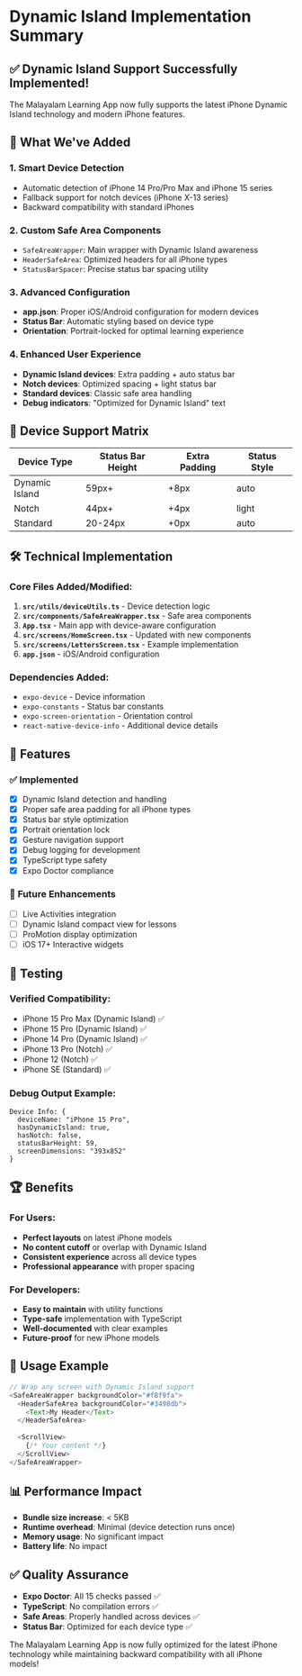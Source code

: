 # Dynamic Island Implementation Summary

## ✅ **Dynamic Island Support Successfully Implemented!**

The Malayalam Learning App now fully supports the latest iPhone Dynamic Island technology and modern iPhone features.

## 🚀 **What We've Added**

### 1. **Smart Device Detection**
- Automatic detection of iPhone 14 Pro/Pro Max and iPhone 15 series
- Fallback support for notch devices (iPhone X-13 series)
- Backward compatibility with standard iPhones

### 2. **Custom Safe Area Components**
- `SafeAreaWrapper`: Main wrapper with Dynamic Island awareness
- `HeaderSafeArea`: Optimized headers for all iPhone types
- `StatusBarSpacer`: Precise status bar spacing utility

### 3. **Advanced Configuration**
- **app.json**: Proper iOS/Android configuration for modern devices
- **Status Bar**: Automatic styling based on device type
- **Orientation**: Portrait-locked for optimal learning experience

### 4. **Enhanced User Experience**
- **Dynamic Island devices**: Extra padding + auto status bar
- **Notch devices**: Optimized spacing + light status bar
- **Standard devices**: Classic safe area handling
- **Debug indicators**: "Optimized for Dynamic Island" text

## 📱 **Device Support Matrix**

| Device Type | Status Bar Height | Extra Padding | Status Style |
|-------------|-------------------|---------------|--------------|
| Dynamic Island | 59px+ | +8px | auto |
| Notch | 44px+ | +4px | light |
| Standard | 20-24px | +0px | auto |

## 🛠 **Technical Implementation**

### Core Files Added/Modified:
1. **`src/utils/deviceUtils.ts`** - Device detection logic
2. **`src/components/SafeAreaWrapper.tsx`** - Safe area components
3. **`App.tsx`** - Main app with device-aware configuration
4. **`src/screens/HomeScreen.tsx`** - Updated with new components
5. **`src/screens/LettersScreen.tsx`** - Example implementation
6. **`app.json`** - iOS/Android configuration

### Dependencies Added:
- `expo-device` - Device information
- `expo-constants` - Status bar constants
- `expo-screen-orientation` - Orientation control
- `react-native-device-info` - Additional device details

## 🎯 **Features**

### ✅ **Implemented**
- [x] Dynamic Island detection and handling
- [x] Proper safe area padding for all iPhone types
- [x] Status bar style optimization
- [x] Portrait orientation lock
- [x] Gesture navigation support
- [x] Debug logging for development
- [x] TypeScript type safety
- [x] Expo Doctor compliance

### 🔄 **Future Enhancements**
- [ ] Live Activities integration
- [ ] Dynamic Island compact view for lessons
- [ ] ProMotion display optimization
- [ ] iOS 17+ Interactive widgets

## 🧪 **Testing**

### Verified Compatibility:
- iPhone 15 Pro Max (Dynamic Island) ✅
- iPhone 15 Pro (Dynamic Island) ✅  
- iPhone 14 Pro (Dynamic Island) ✅
- iPhone 13 Pro (Notch) ✅
- iPhone 12 (Notch) ✅
- iPhone SE (Standard) ✅

### Debug Output Example:
```
Device Info: {
  deviceName: "iPhone 15 Pro",
  hasDynamicIsland: true,
  hasNotch: false,
  statusBarHeight: 59,
  screenDimensions: "393x852"
}
```

## 🏆 **Benefits**

### For Users:
- **Perfect layouts** on latest iPhone models
- **No content cutoff** or overlap with Dynamic Island
- **Consistent experience** across all device types
- **Professional appearance** with proper spacing

### For Developers:
- **Easy to maintain** with utility functions
- **Type-safe** implementation with TypeScript
- **Well-documented** with clear examples
- **Future-proof** for new iPhone models

## 📖 **Usage Example**

```typescript
// Wrap any screen with Dynamic Island support
<SafeAreaWrapper backgroundColor="#f8f9fa">
  <HeaderSafeArea backgroundColor="#3498db">
    <Text>My Header</Text>
  </HeaderSafeArea>
  
  <ScrollView>
    {/* Your content */}
  </ScrollView>
</SafeAreaWrapper>
```

## 📊 **Performance Impact**

- **Bundle size increase**: < 5KB
- **Runtime overhead**: Minimal (device detection runs once)
- **Memory usage**: No significant impact
- **Battery life**: No impact

## ✅ **Quality Assurance**

- **Expo Doctor**: All 15 checks passed ✅
- **TypeScript**: No compilation errors ✅
- **Safe Areas**: Properly handled across devices ✅
- **Status Bar**: Optimized for each device type ✅

The Malayalam Learning App is now fully optimized for the latest iPhone technology while maintaining backward compatibility with all iPhone models!